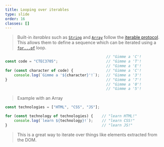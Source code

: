```yaml
---
title: Looping over iterables
type: slide
order: 16
classes: []
---
```


> Built-in *iterables* such as [`String`](https://developer.mozilla.org/en-US/docs/Web/JavaScript/Reference/Global_Objects/String) and [`Array`](https://developer.mozilla.org/en-US/docs/Web/JavaScript/Reference/Global_Objects/Array) follow the [iterable protocol](https://developer.mozilla.org/en-US/docs/Web/JavaScript/Reference/Iteration_protocols#built-in_iterables).
This allows them to define a sequence which can be iterated using a [`for...of`](https://developer.mozilla.org/en-US/docs/Web/JavaScript/Reference/Statements/for...of) loop.


```js
                                              // "Gimme a 'C'!
const code = "CTEC3705";                      // "Gimme a 'T'!
                                              // "Gimme a 'E'!
for (const character of code) {               // "Gimme a 'C'!
    console.log(`Gimme a '${character}'!`);   // "Gimme a '3'!
}                                             // "Gimme a '7'!
                                              // "Gimme a '0'!
                                              // "Gimme a '5'!
```

> Example with an Array

```js
const technologies = ["HTML", "CSS", "JS"];

for (const technology of technologies) {    // "learn HTML!"
    console.log(`learn ${technology}!`);    // "learn CSS!"
}                                           // "learn JS!"
```

> This is a great way to iterate over things like elements extracted from the DOM.